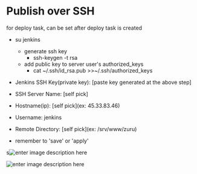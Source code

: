 # Publish over SSH 


for deploy task, can be set after deploy task is created

-	su jenkins

	-	generate ssh key
		-	ssh-keygen -t rsa
	-	add public key to server user's authorized_keys
		-	cat ~/.ssh/id_rsa.pub >>~/.ssh/authorized_keys

-	Jenkins SSH Key(private key): [paste key generated at the above step]

-	SSH Server Name: [self pick]

-	Hostname(ip): [self pick](ex: 45.33.83.46)

-	Username: jenkins

-	Remote Directory: [self pick](ex: /srv/www/zuru)

-	remember to 'save' or 'apply'

s![enter image description here](https://lh3.googleusercontent.com/-Z2_W6JPYXxY/VUCZt5X_1II/AAAAAAAAP9o/TxTOnC6b_8o/s0/Screen+Shot+2015-04-22+at+5.32.14+PM.png)

![enter image description here](https://lh3.googleusercontent.com/-N3aFi4lkTsE/VUCZyk4uloI/AAAAAAAAP90/CTGgH6-X1R4/s0/Screen+Shot+2015-04-22+at+5.35.10+PM.png)
